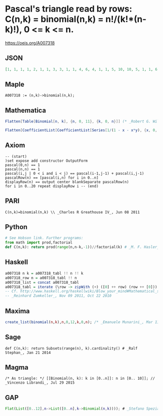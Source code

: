 # Pascal's triangle read by rows: C\(n,k\) \= binomial\(n,k\) \= n\!/\(k\!\*\(n\-k\)\!\), 0 <\= k <\= n\.
https://oeis.org/A007318
## JSON
```JSON
[1, 1, 1, 1, 2, 1, 1, 3, 3, 1, 1, 4, 6, 4, 1, 1, 5, 10, 10, 5, 1, 1, 6, 15, 20, 15, 6, 1, 1, 7, 21, 35, 35, 21, 7, 1, 1, 8, 28, 56, 70, 56, 28, 8, 1, 1, 9, 36, 84, 126, 126, 84, 36, 9, 1, 1, 10, 45, 120, 210, 252, 210, 120, 45, 10, 1, 1, 11, 55, 165, 330, 462, 462, 330, 165, 55, 11, 1]
```
## Maple
```Maple
A007318 := (n,k)->binomial(n,k);
```
## Mathematica
```Mathematica
Flatten[Table[Binomial[n, k], {n, 0, 11}, {k, 0, n}]] (* _Robert G. Wilson v_, Jan 19 2004 *)
```
```Mathematica
Flatten[CoefficientList[CoefficientList[Series[1/(1 - x - x*y), {x, 0, 12}], x], y]] (* _Mats Granvik_, Jul 08 2014 *)
```
## Axiom
```Axiom
-- (start)
)set expose add constructor OutputForm
pascal(0,n) == 1
pascal(n,n) == 1
pascal(i,j | 0 < i and i < j) == pascal(i-1,j-1) + pascal(i,j-1)
pascalRow(n) == [pascal(i,n) for i in 0..n]
displayRow(n) == output center blankSeparate pascalRow(n)
for i in 0..20 repeat displayRow i -- (end)
```
## PARI
```PARI
C(n,k)=binomial(n,k) \\ _Charles R Greathouse IV_, Jun 08 2011
```
## Python
```Python
# See Hobson link. Further programs:
from math import prod,factorial
def C(n,k): return prod(range(n,n-k,-1))//factorial(k) # _M. F. Hasler_, Dec 13 2019, updated Apr 29 2022, Feb 17 2023
```
## Haskell
```Haskell
a007318 n k = a007318_tabl !! n !! k
a007318_row n = a007318_tabl !! n
a007318_list = concat a007318_tabl
a007318_tabl = iterate (\row -> zipWith (+) ([0] ++ row) (row ++ [0])) [1]
-- Cf. http://www.haskell.org/haskellwiki/Blow_your_mind#Mathematical_sequences
-- _Reinhard Zumkeller_, Nov 09 2011, Oct 22 2010
```
## Maxima
```Maxima
create_list(binomial(n,k),n,0,12,k,0,n); /* _Emanuele Munarini_, Mar 11 2011 */
```
## Sage
```Sage
def C(n,k): return Subsets(range(n), k).cardinality() # _Ralf Stephan_, Jan 21 2014
```
## Magma
```Magma
/* As triangle: */ [[Binomial(n, k): k in [0..n]]: n in [0.. 10]]; // _Vincenzo Librandi_, Jul 29 2015
```
## GAP
```GAP
Flat(List([0..12],n->List([0..n],k->Binomial(n,k)))); # _Stefano Spezia_, Dec 22 2018
```
